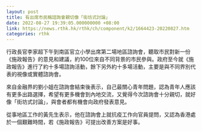 ```yaml
---
layout: post
title: 有出席市民稱諮詢會親切像「街坊式討論」
date: 2022-08-27 19:39:05.000000000 +08:00
link: https://news.rthk.hk/rthk/ch/component/k2/1664423-20220827.htm
categories: rthk
---
```


行政長官李家超下午到南區官立小學出席第二場地區諮詢會，聽取市民對新一份《施政報告》的意見和建議，約100位來自不同背景的市民參與。政府至今就《施政報告》進行了約十多場諮詢活動，餘下另外約十多場活動，主要是與不同界別代表的視像或實體諮詢會。

來自金融界的劉小姐在諮詢會結束後表示，自己最關心青年問題，認為青年人應該有更多出路選擇，希望有更多機會到內地交流，又覺得今次諮詢會十分親切，就好像「街坊式討論」，與會者都有機會向政府發表意見。

從事地區工作的黃先生表示，他在諮詢會上就抗疫工作向官員提問，又認為香港處於一個艱難時間，若《施政報告》可提出改善方案是好事。
